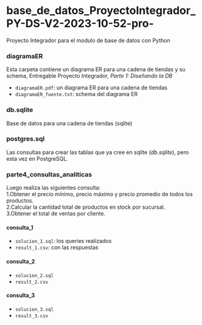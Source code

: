 # base_de_datos_ProyectoIntegrador_PY-DS-V2-2023-10-52-pro-
Proyecto Integrador para el modulo de base de datos con Python

### diagramaER
Esta carpeta contiene un diagrama ER para una cadena de tiendas y su schema, Entregable Proyecto Integrador, *Parte 1: Diseñando la DB*

- `diagramaER.pdf`: un diagrama ER para una cadena de tiendas
- `diagramaER_fuente.txt`: schema del diagrama ER

### db.sqlite
Base de datos para una cadena de tiendas (sqlite)

### postgres.sql
Las consultas para crear las tablas que ya cree en sqlite (*_db.sqlite_*), pero esta vez en PostgreSQL.

### parte4_consultas_analiticas   
Luego realiza las siguientes consulta:  
        1.Obtener el precio mínimo, precio máximo y precio promedio de todos los productos.  
        2.Calcular la cantidad total de productos en stock por sucursal.  
        3.Obtener el total de ventas por cliente.  

 #### consulta_1
  - `solucion_1.sql`: los queries realizados  
  - `result_1.csv`: con las respuestas   
 #### consulta_2	
  - `solucion_2.sql`  
  - `result_2.csv`  
 #### consulta_3
  - `solucion_3.sql`  
  - `result_3.csv`

